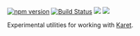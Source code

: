 [![npm version](https://badge.fury.io/js/karet.util.svg)](http://badge.fury.io/js/karet.util) [![Build Status](https://travis-ci.org/calmm-js/karet.util.svg?branch=master)](https://travis-ci.org/calmm-js/karet.util) [![](https://david-dm.org/calmm-js/karet.util.svg)](https://david-dm.org/calmm-js/karet.util) [![](https://david-dm.org/calmm-js/karet.util/dev-status.svg)](https://david-dm.org/calmm-js/karet.util?type=dev)

Experimental utilities for working
with [Karet](https://github.com/calmm-js/karet).
